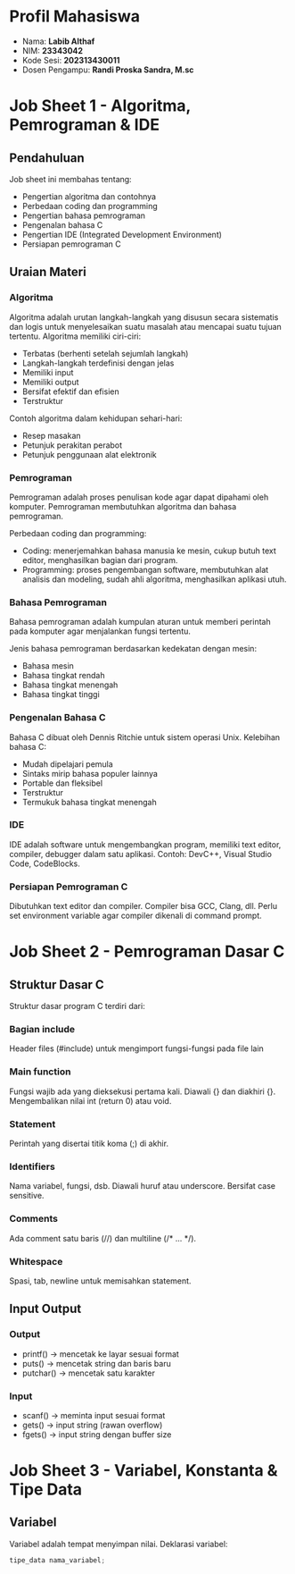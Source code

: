 # Profil Mahasiswa

- Nama: **Labib Althaf**
- NIM: **23343042**
- Kode Sesi: **202313430011**
- Dosen Pengampu: **Randi Proska Sandra, M.sc**

# Job Sheet 1 - Algoritma, Pemrograman & IDE

## Pendahuluan
Job sheet ini membahas tentang:
- Pengertian algoritma dan contohnya
- Perbedaan coding dan programming
- Pengertian bahasa pemrograman
- Pengenalan bahasa C
- Pengertian IDE (Integrated Development Environment)
- Persiapan pemrograman C

## Uraian Materi

### Algoritma
Algoritma adalah urutan langkah-langkah yang disusun secara sistematis dan logis untuk menyelesaikan suatu masalah atau mencapai suatu tujuan tertentu. Algoritma memiliki ciri-ciri:
- Terbatas (berhenti setelah sejumlah langkah)
- Langkah-langkah terdefinisi dengan jelas
- Memiliki input
- Memiliki output
- Bersifat efektif dan efisien
- Terstruktur

Contoh algoritma dalam kehidupan sehari-hari:
- Resep masakan
- Petunjuk perakitan perabot
- Petunjuk penggunaan alat elektronik

### Pemrograman
Pemrograman adalah proses penulisan kode agar dapat dipahami oleh komputer. Pemrograman membutuhkan algoritma dan bahasa pemrograman.

Perbedaan coding dan programming:
- Coding: menerjemahkan bahasa manusia ke mesin, cukup butuh text editor, menghasilkan bagian dari program.
- Programming: proses pengembangan software, membutuhkan alat analisis dan modeling, sudah ahli algoritma, menghasilkan aplikasi utuh.

### Bahasa Pemrograman
Bahasa pemrograman adalah kumpulan aturan untuk memberi perintah pada komputer agar menjalankan fungsi tertentu.

Jenis bahasa pemrograman berdasarkan kedekatan dengan mesin:
- Bahasa mesin
- Bahasa tingkat rendah
- Bahasa tingkat menengah
- Bahasa tingkat tinggi

### Pengenalan Bahasa C
Bahasa C dibuat oleh Dennis Ritchie untuk sistem operasi Unix. Kelebihan bahasa C:
- Mudah dipelajari pemula
- Sintaks mirip bahasa populer lainnya
- Portable dan fleksibel
- Terstruktur
- Termukuk bahasa tingkat menengah

### IDE
IDE adalah software untuk mengembangkan program, memiliki text editor, compiler, debugger dalam satu aplikasi. Contoh: DevC++, Visual Studio Code, CodeBlocks.

### Persiapan Pemrograman C
Dibutuhkan text editor dan compiler. Compiler bisa GCC, Clang, dll. Perlu set environment variable agar compiler dikenali di command prompt.

# Job Sheet 2 - Pemrograman Dasar C

## Struktur Dasar C
Struktur dasar program C terdiri dari:

### Bagian include
Header files (#include) untuk mengimport fungsi-fungsi pada file lain

### Main function
Fungsi wajib ada yang dieksekusi pertama kali. Diawali {} dan diakhiri {}. Mengembalikan nilai int (return 0) atau void.

### Statement
Perintah yang disertai titik koma (;) di akhir.

### Identifiers
Nama variabel, fungsi, dsb. Diawali huruf atau underscore. Bersifat case sensitive.

### Comments
Ada comment satu baris (//) dan multiline (/* ... */).

### Whitespace
Spasi, tab, newline untuk memisahkan statement.

## Input Output

### Output
- printf() -> mencetak ke layar sesuai format
- puts() -> mencetak string dan baris baru
- putchar() -> mencetak satu karakter

### Input
- scanf() -> meminta input sesuai format
- gets() -> input string (rawan overflow)
- fgets() -> input string dengan buffer size

# Job Sheet 3 - Variabel, Konstanta & Tipe Data

## Variabel
Variabel adalah tempat menyimpan nilai. Deklarasi variabel:

```c
tipe_data nama_variabel;

